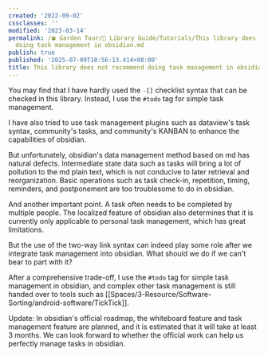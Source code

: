 ```yaml
---
created: '2022-09-02'
cssclasses: ''
modified: '2023-03-14'
permalink: /🍀 Garden Tour/🧰 Library Guide/Tutorials/This library does not recommend
  doing task management in obsidian.md
publish: true
published: '2025-07-09T10:56:13.414+08:00'
title: This library does not recommend doing task management in obsidian
---
```

You may find that I have hardly used the `-[]` checklist syntax that can be checked in this library. Instead, I use the `#todo` tag for simple task management.

I have also tried to use task management plugins such as dataview's task syntax, community's tasks, and community's KANBAN to enhance the capabilities of obsidian.

But unfortunately, obsidian's data management method based on md has natural defects. Intermediate state data such as tasks will bring a lot of pollution to the md plain text, which is not conducive to later retrieval and reorganization. Basic operations such as task check-in, repetition, timing, reminders, and postponement are too troublesome to do in obsidian.

And another important point. A task often needs to be completed by multiple people. The localized feature of obsidian also determines that it is currently only applicable to personal task management, which has great limitations.

But the use of the two-way link syntax can indeed play some role after we integrate task management into obsidian. What should we do if we can't bear to part with it?

After a comprehensive trade-off, I use the `#todo` tag for simple task management in obsidian, and complex other task management is still handed over to tools such as [[Spaces/3-Resource/Software-Sorting/android-software/TickTick]].

Update: In obsidian's official roadmap, the whiteboard feature and task management feature are planned, and it is estimated that it will take at least 3 months. We can look forward to whether the official work can help us perfectly manage tasks in obsidian. 
